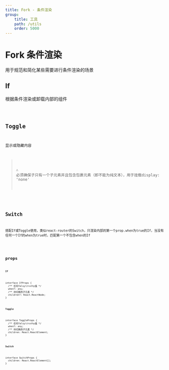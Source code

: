 ```yaml
---
title: Fork - 条件渲染
group:
    title: 工具
    path: /utils
    order: 5000
---
```


# Fork 条件渲染

用于规范和简化某些需要进行条件渲染的场景

## If
根据条件渲染或卸载内部的组件

<code src="./fork-demo-if.tsx" />

## Toggle
显示或隐藏内容 

> ⚠ 必须确保子只有一个子元素并且包含包裹元素（即不能为纯文本），用于挂载display: 'none'

<code src="./fork-demo-toggle.tsx" />

## Switch
搭配If或Toggle使用，类似react-router的Switch，只渲染内部的第一个prop.when为true的If，当没有任何一个If的when为true时，匹配第一个不包含when的If

<code src="./fork-demo-switch.tsx" />

## props
**`If`**
```tsx | pure
interface IfProps {
  /** 任何falsy\truthy值 */
  when?: any;
  /** 待切换的子元素 */
  children?: React.ReactNode;
}
```

**`Toggle`**
```tsx | pure
interface ToggleProps {
  /** 任何falsy\truthy值 */
  when?: any;
  /** 待切换的子元素 */
  children: React.ReactElement;
}
```

**`Switch`**
```tsx | pure
interface SwitchProps {
  children: React.ReactElement[];
}
```







